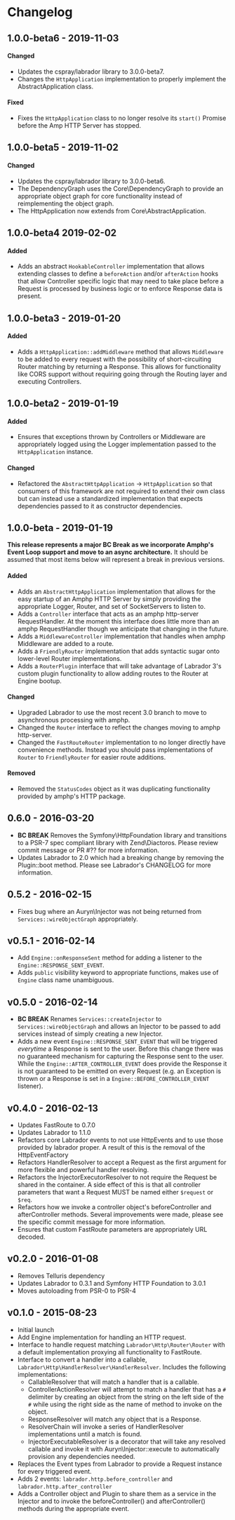 # Changelog

## 1.0.0-beta6 - 2019-11-03

#### Changed

- Updates the cspray/labrador library to 3.0.0-beta7. 
- Changes the `HttpApplication` implementation to properly implement the AbstractApplication class.

#### Fixed

- Fixes the `HttpApplication` class to no longer resolve its `start()` Promise before the Amp HTTP Server has stopped.

## 1.0.0-beta5 - 2019-11-02

#### Changed

- Updates the cspray/labrador library to 3.0.0-beta6.
- The DependencyGraph uses the Core\DependencyGraph to provide an appropriate object graph for core functionality 
instead of reimplementing the object graph.
- The HttpApplication now extends from Core\AbstractApplication.

## 1.0.0-beta4 2019-02-02

#### Added

- Adds an abstract `HookableController` implementation that allows extending classes to define a 
`beforeAction` and/or `afterAction` hooks that allow Controller specific logic that may need to 
take place before a Request is processed by business logic or to enforce Response data is present. 

## 1.0.0-beta3 - 2019-01-20

#### Added

- Adds a `HttpApplication::addMiddleware` method that allows `Middleware` to be added
to every request with the possibility of short-circuiting Router matching by returning 
a Response. This allows for functionality like CORS support without requiring going 
through the Routing layer and executing Controllers.

## 1.0.0-beta2 - 2019-01-19

#### Added

- Ensures that exceptions thrown by Controllers or Middleware are appropriately logged using the Logger implementation 
passed to the `HttpApplication` instance.

#### Changed

- Refactored the `AbstractHttpApplication` -> `HttpApplication` so that consumers of this framework are not required to 
extend their own class but can instead use a standardized implementation that expects dependencies passed to it as 
constructor dependencies.

## 1.0.0-beta - 2019-01-19

**This release represents a major BC Break as we incorporate Amphp's Event Loop support and move to an async 
architecture.** It should be assumed that most items below will represent a break in previous versions.

#### Added

- Adds an `AbstractHttpApplication` implementation that allows for the easy startup of an Amphp HTTP Server by simply providing the appropriate Logger, Router, and set of SocketServers to listen to.
- Adds a `Controller` interface that acts as an amphp http-server RequestHandler. At the moment this interface does little more than an amphp RequestHandler though we anticipate that changing in the future.
- Adds a `MiddlewareController` implementation that handles when amphp Middleware are added to a route.
- Adds a `FriendlyRouter` implementation that adds syntactic sugar onto lower-level Router implementations.
- Adds a `RouterPlugin` interface that will take advantage of Labrador 3's custom plugin functionality to allow adding routes to the Router at Engine bootup.

#### Changed

- Upgraded Labrador to use the most recent 3.0 branch to move to asynchronous processing with amphp.
- Changed the `Router` interface to reflect the changes moving to amphp http-server.
- Changed the `FastRouteRouter` implementation to no longer directly have convenience methods. Instead you should pass implementations of `Router` to `FriendlyRouter` for easier route additions.

#### Removed

- Removed the `StatusCodes` object as it was duplicating functionality provided by amphp's HTTP package.

## 0.6.0 - 2016-03-20

- **BC BREAK** Removes the Symfony\HttpFoundation library and transitions to a PSR-7 spec compliant library with 
  Zend\Diactoros. Please review commit message or PR #?? for more information.
- Updates Labrador to 2.0 which had a breaking change by removing the Plugin::boot method. Please see Labrador's 
  CHANGELOG for more information.

## 0.5.2 - 2016-02-15

- Fixes bug where an Auryn\\Injector was not being returned from `Services::wireObjectGraph` appropriately.

## v0.5.1 - 2016-02-14

- Add `Engine::onResponseSent` method for adding a listener to the `Engine::RESPONSE_SENT_EVENT`.
- Adds `public` visibility keyword to appropriate functions, makes use of `Engine` class name unambiguous.

## v0.5.0 - 2016-02-14

- **BC BREAK** Renames `Services::createInjector` to `Services::wireObjectGraph` and allows an Injector to be passed to 
  add services instead of simply creating a new Injector.
- Adds a new event `Engine::RESPONSE_SENT_EVENT` that will be triggered *everytime* a Response is sent to the user. Before
  this change there was no guaranteed mechanism for capturing the Response sent to the user. While the
  `Engine::AFTER_CONTROLLER_EVENT` does provide the Response it is not guaranteed to be emitted on every Request (e.g. 
  an Exception is thrown or a Response is set in a `Engine::BEFORE_CONTROLLER_EVENT` listener).

## v0.4.0 - 2016-02-13

- Updates FastRoute to 0.7.0
- Updates Labrador to 1.1.0
- Refactors core Labrador events to not use HttpEvents and to use those provided by labrador proper. A result of this 
  is the removal of the HttpEventFactory
- Refactors HandlerResolver to accept a Request as the first argument for more flexible and powerful handler resolving.
- Refactors the InjectorExecutorResolver to not require the Request be shared in the container. A side effect of this is 
  that all controller parameters that want a Request MUST be named either `$request` or `$req`.
- Refactors how we invoke a controller object's beforeController and afterController methods. Several improvements were 
  made, please see the specific commit message for more information.
- Ensures that custom FastRoute parameters are appropriately URL decoded.

## v0.2.0 - 2016-01-08

- Removes Telluris dependency
- Updates Labrador to 0.3.1 and Symfony HTTP Foundation to 3.0.1
- Moves autoloading from PSR-0 to PSR-4

## v0.1.0 - 2015-08-23

- Initial launch
- Add Engine implementation for handling an HTTP request.
- Interface to handle request matching `Labrador\Http\Router\Router` with a 
  default implementation proxying all functionality to FastRoute.
- Interface to convert a handler into a callable, `Labrador\Http\HandlerResolver\HandlerResolver`. 
  Includes the following implementations:
    - CallableResolver that will match a handler that is a callable.
    - ControllerActionResolver will attempt to match a handler that has a `#` delimiter by creating an 
      object from the string on the left side of the `#` while using the right side as the name of 
      method to invoke on the object.
    - ResponseResolver will match any object that is a Response.
    - ResolverChain will invoke a series of HandlerResolver implementations until a match is found.
    - InjectorExecutableResolver is a decorator that will take any resolved callable and invoke it 
      with Auryn\Injector::execute to automatically provision any dependencies needed.
- Replaces the Event types from Labrador to provide a Request instance for every triggered event.
- Adds 2 events: `labrador.http.before_controller` and `labrador.http.after_controller`
- Adds a Controller object and Plugin to share them as a service in the Injector and to invoke
  the beforeController() and afterController() methods during the appropriate event.
